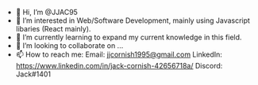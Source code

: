 - 👋 Hi, I’m @JJAC95
- 👀 I’m interested in Web/Software Development, mainly using Javascript libaries (React mainly).
- 🌱 I’m currently learning to expand my current knowledge in this field.
- 💞️ I’m looking to collaborate on ...
- 📫 How to reach me:
  Email: jjcornish1995@gmail.com
  LinkedIn: https://www.linkedin.com/in/jack-cornish-42656718a/
  Discord: Jack#1401

<!---
JJAC95/JJAC95 is a ✨ special ✨ repository because its `README.md` (this file) appears on your GitHub profile.
You can click the Preview link to take a look at your changes.
--->
